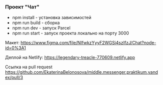 ### Проект "Чат"

- npm install - установка зависимостей
- npm run build - сборка
- npm run dev - запуск Parcel
- npm run start - запуск проекта локально на порту 3000

Макет: https://www.figma.com/file/NIfwkzYyyF2WGSi4szIfzJ/Chat?node-id=0%3A1

Деплой на Netlify: https://legendary-treacle-770609.netlify.app

Ссылка на pull request https://github.com/EkaterinaBelonosova/middle.messenger.praktikum.yandex/pull/3
